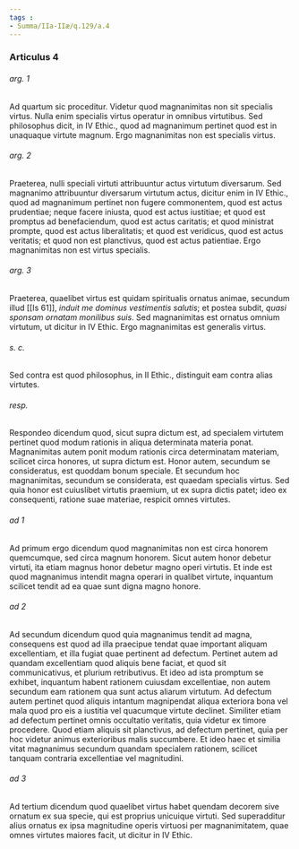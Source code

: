 ```yaml
---
tags : 
- Summa/IIa-IIæ/q.129/a.4
---
```


### Articulus 4

###### arg. 1
Ad quartum sic proceditur. Videtur quod magnanimitas non sit specialis virtus. Nulla enim specialis virtus operatur in omnibus virtutibus. Sed philosophus dicit, in IV Ethic., quod ad magnanimum pertinet quod est in unaquaque virtute magnum. Ergo magnanimitas non est specialis virtus.

###### arg. 2
Praeterea, nulli speciali virtuti attribuuntur actus virtutum diversarum. Sed magnanimo attribuuntur diversarum virtutum actus, dicitur enim in IV Ethic., quod ad magnanimum pertinet non fugere commonentem, quod est actus prudentiae; neque facere iniusta, quod est actus iustitiae; et quod est promptus ad benefaciendum, quod est actus caritatis; et quod ministrat prompte, quod est actus liberalitatis; et quod est veridicus, quod est actus veritatis; et quod non est planctivus, quod est actus patientiae. Ergo magnanimitas non est virtus specialis.

###### arg. 3
Praeterea, quaelibet virtus est quidam spiritualis ornatus animae, secundum illud [[Is 61]], *induit me dominus vestimentis salutis*; et postea subdit, *quasi sponsam ornatam monilibus suis*. Sed magnanimitas est ornatus omnium virtutum, ut dicitur in IV Ethic. Ergo magnanimitas est generalis virtus.

###### s. c.
Sed contra est quod philosophus, in II Ethic., distinguit eam contra alias virtutes.

###### resp.
Respondeo dicendum quod, sicut supra dictum est, ad specialem virtutem pertinet quod modum rationis in aliqua determinata materia ponat. Magnanimitas autem ponit modum rationis circa determinatam materiam, scilicet circa honores, ut supra dictum est. Honor autem, secundum se consideratus, est quoddam bonum speciale. Et secundum hoc magnanimitas, secundum se considerata, est quaedam specialis virtus. Sed quia honor est cuiuslibet virtutis praemium, ut ex supra dictis patet; ideo ex consequenti, ratione suae materiae, respicit omnes virtutes.

###### ad 1
Ad primum ergo dicendum quod magnanimitas non est circa honorem quemcumque, sed circa magnum honorem. Sicut autem honor debetur virtuti, ita etiam magnus honor debetur magno operi virtutis. Et inde est quod magnanimus intendit magna operari in qualibet virtute, inquantum scilicet tendit ad ea quae sunt digna magno honore.

###### ad 2
Ad secundum dicendum quod quia magnanimus tendit ad magna, consequens est quod ad illa praecipue tendat quae important aliquam excellentiam, et illa fugiat quae pertinent ad defectum. Pertinet autem ad quandam excellentiam quod aliquis bene faciat, et quod sit communicativus, et plurium retributivus. Et ideo ad ista promptum se exhibet, inquantum habent rationem cuiusdam excellentiae, non autem secundum eam rationem qua sunt actus aliarum virtutum. Ad defectum autem pertinet quod aliquis intantum magnipendat aliqua exteriora bona vel mala quod pro eis a iustitia vel quacumque virtute declinet. Similiter etiam ad defectum pertinet omnis occultatio veritatis, quia videtur ex timore procedere. Quod etiam aliquis sit planctivus, ad defectum pertinet, quia per hoc videtur animus exterioribus malis succumbere. Et ideo haec et similia vitat magnanimus secundum quandam specialem rationem, scilicet tanquam contraria excellentiae vel magnitudini.

###### ad 3
Ad tertium dicendum quod quaelibet virtus habet quendam decorem sive ornatum ex sua specie, qui est proprius unicuique virtuti. Sed superadditur alius ornatus ex ipsa magnitudine operis virtuosi per magnanimitatem, quae omnes virtutes maiores facit, ut dicitur in IV Ethic.

